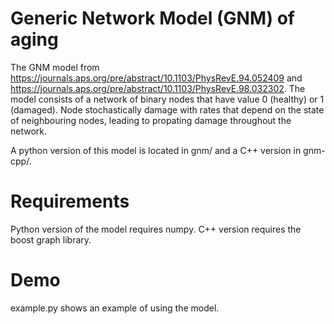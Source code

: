 # Generic Network Model (GNM) of aging
The GNM model from https://journals.aps.org/pre/abstract/10.1103/PhysRevE.94.052409 and https://journals.aps.org/pre/abstract/10.1103/PhysRevE.98.032302. The model consists of a network of binary nodes that have value 0 (healthy) or 1 (damaged). Node stochastically damage with rates that depend on the state of neighbouring nodes, leading to propating damage throughout the network.

A python version of this model is located in gnm/ and a C++ version in gnm-cpp/.


# Requirements
Python version of the model requires numpy. C++ version requires the boost graph library.

# Demo
example.py shows an example of using the model.